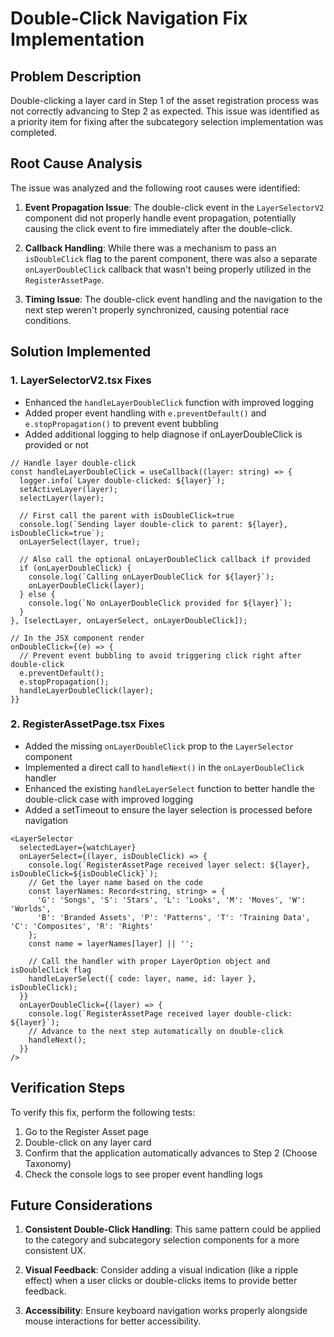 # Double-Click Navigation Fix Implementation

## Problem Description
Double-clicking a layer card in Step 1 of the asset registration process was not correctly advancing to Step 2 as expected. This issue was identified as a priority item for fixing after the subcategory selection implementation was completed.

## Root Cause Analysis
The issue was analyzed and the following root causes were identified:

1. **Event Propagation Issue**: The double-click event in the `LayerSelectorV2` component did not properly handle event propagation, potentially causing the click event to fire immediately after the double-click.

2. **Callback Handling**: While there was a mechanism to pass an `isDoubleClick` flag to the parent component, there was also a separate `onLayerDoubleClick` callback that wasn't being properly utilized in the `RegisterAssetPage`.

3. **Timing Issue**: The double-click event handling and the navigation to the next step weren't properly synchronized, causing potential race conditions.

## Solution Implemented

### 1. LayerSelectorV2.tsx Fixes
- Enhanced the `handleLayerDoubleClick` function with improved logging
- Added proper event handling with `e.preventDefault()` and `e.stopPropagation()` to prevent event bubbling
- Added additional logging to help diagnose if onLayerDoubleClick is provided or not

```tsx
// Handle layer double-click
const handleLayerDoubleClick = useCallback((layer: string) => {
  logger.info(`Layer double-clicked: ${layer}`);
  setActiveLayer(layer);
  selectLayer(layer);
  
  // First call the parent with isDoubleClick=true
  console.log(`Sending layer double-click to parent: ${layer}, isDoubleClick=true`);
  onLayerSelect(layer, true);

  // Also call the optional onLayerDoubleClick callback if provided
  if (onLayerDoubleClick) {
    console.log(`Calling onLayerDoubleClick for ${layer}`);
    onLayerDoubleClick(layer);
  } else {
    console.log(`No onLayerDoubleClick provided for ${layer}`);
  }
}, [selectLayer, onLayerSelect, onLayerDoubleClick]);
```

```tsx
// In the JSX component render
onDoubleClick={(e) => {
  // Prevent event bubbling to avoid triggering click right after double-click
  e.preventDefault();
  e.stopPropagation();
  handleLayerDoubleClick(layer);
}}
```

### 2. RegisterAssetPage.tsx Fixes
- Added the missing `onLayerDoubleClick` prop to the `LayerSelector` component
- Implemented a direct call to `handleNext()` in the `onLayerDoubleClick` handler
- Enhanced the existing `handleLayerSelect` function to better handle the double-click case with improved logging
- Added a setTimeout to ensure the layer selection is processed before navigation

```tsx
<LayerSelector
  selectedLayer={watchLayer}
  onLayerSelect={(layer, isDoubleClick) => {
    console.log(`RegisterAssetPage received layer select: ${layer}, isDoubleClick=${isDoubleClick}`);
    // Get the layer name based on the code
    const layerNames: Record<string, string> = {
      'G': 'Songs', 'S': 'Stars', 'L': 'Looks', 'M': 'Moves', 'W': 'Worlds',
      'B': 'Branded Assets', 'P': 'Patterns', 'T': 'Training Data', 'C': 'Composites', 'R': 'Rights'
    };
    const name = layerNames[layer] || '';
    
    // Call the handler with proper LayerOption object and isDoubleClick flag
    handleLayerSelect({ code: layer, name, id: layer }, isDoubleClick);
  }}
  onLayerDoubleClick={(layer) => {
    console.log(`RegisterAssetPage received layer double-click: ${layer}`);
    // Advance to the next step automatically on double-click
    handleNext();
  }}
/>
```

## Verification Steps
To verify this fix, perform the following tests:

1. Go to the Register Asset page
2. Double-click on any layer card
3. Confirm that the application automatically advances to Step 2 (Choose Taxonomy)
4. Check the console logs to see proper event handling logs

## Future Considerations

1. **Consistent Double-Click Handling**: This same pattern could be applied to the category and subcategory selection components for a more consistent UX.

2. **Visual Feedback**: Consider adding a visual indication (like a ripple effect) when a user clicks or double-clicks items to provide better feedback.

3. **Accessibility**: Ensure keyboard navigation works properly alongside mouse interactions for better accessibility.